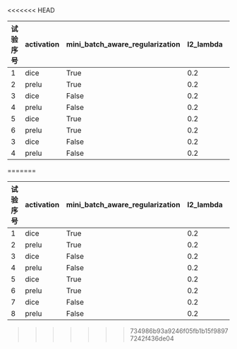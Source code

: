 <<<<<<< HEAD

| 试验序号 | activation | mini_batch_aware_regularization | l2_lambda | use_softmax |eval_auc
| ------- | ------- | ------- | ------- | ------- |------- |
| 1 |dice |True|0.2|False|0.90204114
| 2 |prelu |True|0.2|False|0.9070767
| 3 |dice |False|0.2|False|0.9115021
| 4 |prelu |False|0.2|False|0.91133076
| 5 |dice |True|0.2|True|0.90439874
| 6 |prelu |True|0.2|True|0.9038621
| 3 |dice |False|0.2|True|0.9116896
| 4 |prelu |False|0.2|True|0.9108566
=======

| 试验序号 | activation | mini_batch_aware_regularization | l2_lambda | use_softmax |eval_auc
| ------- | ------- | ------- | ------- | ------- |------- |
| 1 |dice |True|0.2|False|0.90204114
| 2 |prelu |True|0.2|False|0.9070767
| 3 |dice |False|0.2|False|0.9115021
| 4 |prelu |False|0.2|False|0.91133076
| 5 |dice |True|0.2|True|0.90439874
| 6 |prelu |True|0.2|True|0.9038621
| 7 |dice |False|0.2|True|0.9116896
| 8 |prelu |False|0.2|True|0.9108566
>>>>>>> 734986b93a9246f05fb1b15f98977242f436de04
